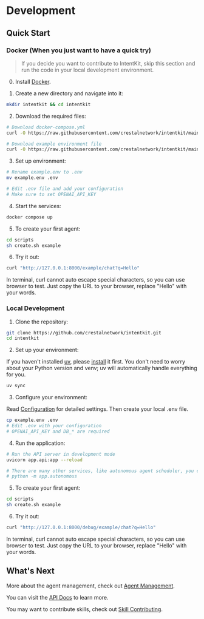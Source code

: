 # Development

## Quick Start

### Docker (When you just want to have a quick try)
> If you decide you want to contribute to IntentKit, skip this section and run the code in your local development environment.

0. Install [Docker](https://docs.docker.com/get-started/get-docker/).

1. Create a new directory and navigate into it:
```bash
mkdir intentkit && cd intentkit
```

2. Download the required files:
```bash
# Download docker-compose.yml
curl -O https://raw.githubusercontent.com/crestalnetwork/intentkit/main/docker-compose.yml

# Download example environment file
curl -O https://raw.githubusercontent.com/crestalnetwork/intentkit/main/example.env
```

3. Set up environment:
```bash
# Rename example.env to .env
mv example.env .env

# Edit .env file and add your configuration
# Make sure to set OPENAI_API_KEY
```

4. Start the services:
```bash
docker compose up
```

5. To create your first agent:
```bash
cd scripts
sh create.sh example
```

6. Try it out:
```bash
curl "http://127.0.0.1:8000/example/chat?q=Hello"
```
In terminal, curl cannot auto escape special characters, so you can use browser to test. Just copy the URL to your browser, replace "Hello" with your words.

### Local Development
1. Clone the repository:
```bash
git clone https://github.com/crestalnetwork/intentkit.git
cd intentkit
```

2. Set up your environment:

If you haven't installed [uv](https://docs.astral.sh/uv/), please [install](https://docs.astral.sh/uv/getting-started/installation/) it first.
You don't need to worry about your Python version and venv; uv will automatically handle everything for you.
```bash
uv sync
```

3. Configure your environment:

Read [Configuration](docs/configuration.md) for detailed settings. Then create your local .env file.
```bash
cp example.env .env
# Edit .env with your configuration
# OPENAI_API_KEY and DB_* are required
```

4. Run the application:
```bash
# Run the API server in development mode
uvicorn app.api:app --reload

# There are many other services, like autonomous agent scheduler, you can try them later
# python -m app.autonomous
```

5. To create your first agent:
```bash
cd scripts
sh create.sh example
```

6. Try it out:
```bash
curl "http://127.0.0.1:8000/debug/example/chat?q=Hello"
```
In terminal, curl cannot auto escape special characters, so you can use browser to test. Just copy the URL to your browser, replace "Hello" with your words.


## What's Next

More about the agent management, check out [Agent Management](docs/agent.md).

You can visit the [API Docs](http://localhost:8000/redoc#tag/Agent) to learn more.

You may want to contribute skills, check out [Skill Contributing](docs/contributing/skills.md).
